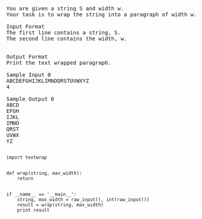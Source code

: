 <pre>
You are given a string S and width w.
Your task is to wrap the string into a paragraph of width w.

Input Format
The first line contains a string, S.
The second line contains the width, w.


Output Format
Print the text wrapped paragraph.

Sample Input 0
ABCDEFGHIJKLIMNOQRSTUVWXYZ
4

Sample Output 0
ABCD
EFGH
IJKL
IMNO
QRST
UVWX
YZ
</pre>

<pre><code>
import textwrap


def wrap(string, max_width):
    return


if __name__ == '__main__':
    string, max_width = raw_input(), int(raw_input())
    result = wrap(string, max_width)
    print result
</code></pre>